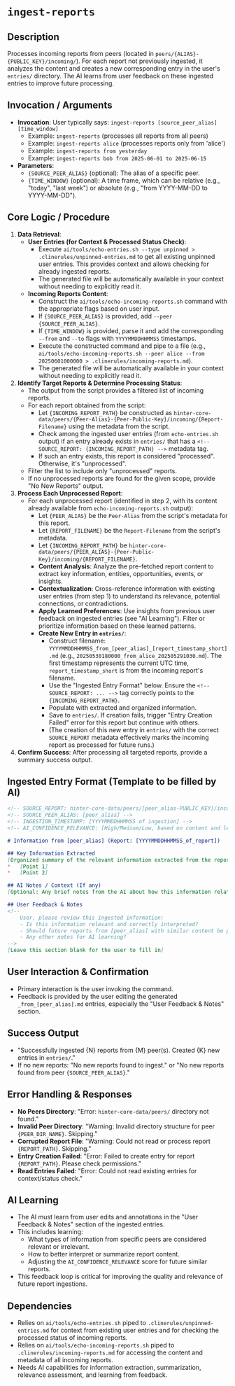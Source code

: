 # `ingest-reports`

## Description
Processes incoming reports from peers (located in `peers/{ALIAS}-{PUBLIC_KEY}/incoming/`). For each report not previously ingested, it analyzes the content and creates a new corresponding entry in the user's `entries/` directory. The AI learns from user feedback on these ingested entries to improve future processing.

## Invocation / Arguments
*   **Invocation**: User typically says: `ingest-reports [source_peer_alias] [time_window]`
    *   Example: `ingest-reports` (processes all reports from all peers)
    *   Example: `ingest-reports alice` (processes reports only from 'alice')
    *   Example: `ingest-reports from yesterday`
    *   Example: `ingest-reports bob from 2025-06-01 to 2025-06-15`
*   **Parameters**:
    *   `{SOURCE_PEER_ALIAS}` (optional): The alias of a specific peer.
    *   `{TIME_WINDOW}` (optional): A time frame, which can be relative (e.g., "today", "last week") or absolute (e.g., "from YYYY-MM-DD to YYYY-MM-DD").

## Core Logic / Procedure
1.  **Data Retrieval**:
    *   **User Entries (for Context & Processed Status Check)**:
        *   Execute `ai/tools/echo-entries.sh --type unpinned > .clinerules/unpinned-entries.md` to get all existing unpinned user entries. This provides context and allows checking for already ingested reports.
        *   The generated file will be automatically available in your context without needing to explicitly read it.
    *   **Incoming Reports Content**:
        *   Construct the `ai/tools/echo-incoming-reports.sh` command with the appropriate flags based on user input.
        *   If `{SOURCE_PEER_ALIAS}` is provided, add `--peer {SOURCE_PEER_ALIAS}`.
        *   If `{TIME_WINDOW}` is provided, parse it and add the corresponding `--from` and `--to` flags with `YYYYMMDDHHMMSS` timestamps.
        *   Execute the constructed command and pipe to a file (e.g., `ai/tools/echo-incoming-reports.sh --peer alice --from 20250601000000 > .clinerules/incoming-reports.md`).
        *   The generated file will be automatically available in your context without needing to explicitly read it.
2.  **Identify Target Reports & Determine Processing Status**:
    *   The output from the script provides a filtered list of incoming reports.
    *   For each report obtained from the script:
        *   Let `{INCOMING_REPORT_PATH}` be constructed as `hinter-core-data/peers/{Peer-Alias}-{Peer-Public-Key}/incoming/{Report-Filename}` using the metadata from the script.
        *   Check among the ingested user entries (from `echo-entries.sh` output) if an entry already exists in `entries/` that has a `<!-- SOURCE_REPORT: {INCOMING_REPORT_PATH} -->` metadata tag.
        *   If such an entry exists, this report is considered "processed". Otherwise, it's "unprocessed".
    *   Filter the list to include only "unprocessed" reports.
    *   If no unprocessed reports are found for the given scope, provide "No New Reports" output.
3.  **Process Each Unprocessed Report**:
    *   For each unprocessed report (identified in step 2, with its content already available from `echo-incoming-reports.sh` output):
        *   Let `{PEER_ALIAS}` be the `Peer-Alias` from the script's metadata for this report.
        *   Let `{REPORT_FILENAME}` be the `Report-Filename` from the script's metadata.
        *   Let `{INCOMING_REPORT_PATH}` be `hinter-core-data/peers/{PEER_ALIAS}-{Peer-Public-Key}/incoming/{REPORT_FILENAME}`.
        *   **Content Analysis**: Analyze the pre-fetched report content to extract key information, entities, opportunities, events, or insights.
        *   **Contextualization**: Cross-reference information with existing user entries (from step 1) to understand its relevance, potential connections, or contradictions.
        *   **Apply Learned Preferences**: Use insights from previous user feedback on ingested entries (see "AI Learning"). Filter or prioritize information based on these learned patterns.
        *   **Create New Entry in `entries/`**:
            *   Construct filename: `YYYYMMDDHHMMSS_from_[peer_alias]_[report_timestamp_short].md` (e.g., `20250530180000_from_alice_202505291030.md`). The first timestamp represents the current UTC time, `report_timestamp_short` is from the incoming report's filename.
            *   Use the "Ingested Entry Format" below. Ensure the `<!-- SOURCE_REPORT: ... -->` tag correctly points to the `{INCOMING_REPORT_PATH}`.
            *   Populate with extracted and organized information.
            *   Save to `entries/`. If creation fails, trigger "Entry Creation Failed" error for this report but continue with others.
            *   (The creation of this new entry in `entries/` with the correct `SOURCE_REPORT` metadata effectively marks the incoming report as processed for future runs.)
4.  **Confirm Success**: After processing all targeted reports, provide a summary success output.

## Ingested Entry Format (Template to be filled by AI)
```markdown
<!-- SOURCE_REPORT: hinter-core-data/peers/[peer_alias-PUBLIC_KEY]/incoming/[YYYYMMDDHHMMSS_of_report].md -->
<!-- SOURCE_PEER_ALIAS: [peer_alias] -->
<!-- INGESTION_TIMESTAMP: [YYYYMMDDHHMMSS of ingestion] -->
<!-- AI_CONFIDENCE_RELEVANCE: [High/Medium/Low, based on content and learned preferences] -->

# Information from [peer_alias] (Report: [YYYYMMDDHHMMSS_of_report])

## Key Information Extracted
[Organized summary of the relevant information extracted from the report. This could be bullet points, paragraphs, or structured data depending on the report's content.]
*   [Point 1]
*   [Point 2]

## AI Notes / Context (If any)
[Optional: Any brief notes from the AI about how this information relates to existing entries, or potential areas of interest for the user.]

## User Feedback & Notes
<!--
    User, please review this ingested information:
    - Is this information relevant and correctly interpreted?
    - Should future reports from [peer_alias] with similar content be prioritized or de-prioritized?
    - Any other notes for AI learning?
-->
[Leave this section blank for the user to fill in]
```

## User Interaction & Confirmation
*   Primary interaction is the user invoking the command.
*   Feedback is provided by the user editing the generated `_from_[peer_alias].md` entries, especially the "User Feedback & Notes" section.

## Success Output
*   "Successfully ingested {N} reports from {M} peer(s). Created {K} new entries in `entries/`."
*   If no new reports: "No new reports found to ingest." or "No new reports found from peer `{SOURCE_PEER_ALIAS}`."

## Error Handling & Responses
*   **No Peers Directory**: "Error: `hinter-core-data/peers/` directory not found."
*   **Invalid Peer Directory**: "Warning: Invalid directory structure for peer `{PEER_DIR_NAME}`. Skipping."
*   **Corrupted Report File**: "Warning: Could not read or process report `{REPORT_PATH}`. Skipping."
*   **Entry Creation Failed**: "Error: Failed to create entry for report `{REPORT_PATH}`. Please check permissions."
*   **Read Entries Failed**: "Error: Could not read existing entries for context/status check."

## AI Learning
*   The AI must learn from user edits and annotations in the "User Feedback & Notes" section of the ingested entries.
*   This includes learning:
    *   What types of information from specific peers are considered relevant or irrelevant.
    *   How to better interpret or summarize report content.
    *   Adjusting the `AI_CONFIDENCE_RELEVANCE` score for future similar reports.
*   This feedback loop is critical for improving the quality and relevance of future report ingestions.

## Dependencies
*   Relies on `ai/tools/echo-entries.sh` piped to `.clinerules/unpinned-entries.md` for context from existing user entries and for checking the processed status of incoming reports.
*   Relies on `ai/tools/echo-incoming-reports.sh` piped to `.clinerules/incoming-reports.md` for accessing the content and metadata of all incoming reports.
*   Needs AI capabilities for information extraction, summarization, relevance assessment, and learning from feedback.
